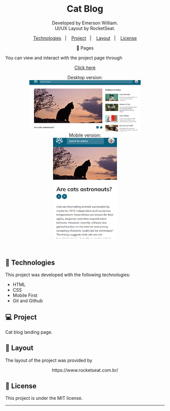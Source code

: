 <h1 align="center">Cat Blog</h1>

<p align="center">
Developed by Emerson William.<br>
UI/UX Layout by RocketSeat.
</p>

<p align="center">
  <a href="#-technologies">Technologies</a>&nbsp;&nbsp;&nbsp;|&nbsp;&nbsp;&nbsp;
  <a href="#-project">Project</a>&nbsp;&nbsp;&nbsp;|&nbsp;&nbsp;&nbsp;
  <a href="#-layout">Layout</a>&nbsp;&nbsp;&nbsp;|&nbsp;&nbsp;&nbsp;
  <a href="#memo-license">License</a>
</p>
<p align="center">
🔖 Pages
</p>

You can view and interact with the project page through
<p align="center">
<a href="https://silvawillx.github.io/blog-de-gatos/">Click here</a>
</p>

<p align="center">
  Desktop version:<br>
  <img alt="License" src="/img/Desktop.png" width="70%" display="flex" gap="5px" ><br>
  Mobile version:<br>
  <img alt="License" src="./img/Mobile.png" width="40%" display="flex" gap="5px" >
</p>

<br>

## 🚀 Technologies

This project was developed with the following technologies:

- HTML
- CSS
- Mobile First
- Git and Github

## 💻 Project

Cat blog landing page.

## 🔖 Layout

The layout of the project was provided by
<p align="center">
https://www.rocketseat.com.br/
</p>

## :memo: License

This project is under the MIT license.

---
